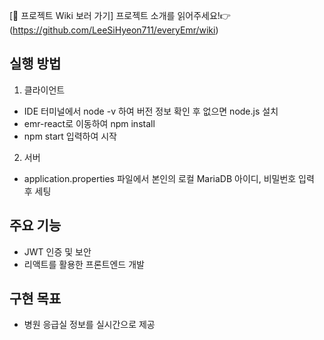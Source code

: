 [📖 프로젝트 Wiki 보러 가기]
프로젝트 소개를 읽어주세요!👉
(https://github.com/LeeSiHyeon711/everyEmr/wiki)

## 실행 방법
1. 클라이언트
- IDE 터미널에서 node -v 하여 버전 정보 확인 후 없으면 node.js 설치
- emr-react로 이동하여 npm install
- npm start 입력하여 시작

2. 서버
- application.properties 파일에서 본인의 로컬 MariaDB 아이디, 비밀번호 입력 후 세팅

## 주요 기능  
- JWT 인증 및 보안  
- 리액트를 활용한 프론트엔드 개발

## 구현 목표
- 병원 응급실 정보를 실시간으로 제공  
